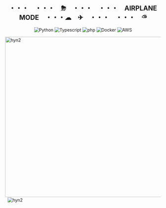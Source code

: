 
  
<h2 align="center">・・・　・・・　⛈　・・・　・・・　AIRPLANE MODE　・・・☁︎　✈︎　・・・　・・・　⛅︎</h1>
<div align="center">
  
  ![Python](https://skillicons.dev/icons?i=python&theme=dark)
  ![Typescript](https://skillicons.dev/icons?i=typescript&theme=dark)
  ![php](https://skillicons.dev/icons?i=php&theme=dark)
  ![Docker](https://skillicons.dev/icons?i=docker&theme=dark)
  ![AWS](https://skillicons.dev/icons?i=aws&theme=dark)
  
</div>
  
<p>
  <img 
    align="left" 
    width="519" 
    src="https://github-readme-stats.vercel.app/api?username=hyn2&show_icons=true&theme=midnight-purple&include_all_commits=true" alt="hyn2" />
</p>

<p>
  &nbsp;
  <img 
    align="center" 
    src="https://github-readme-stats.vercel.app/api/top-langs?username=hyn2&show_icons=true&locale=en&layout=compact&theme=midnight-purple&langs_count=10&card_width=325" 
    alt="hyn2" />
</p>

  
